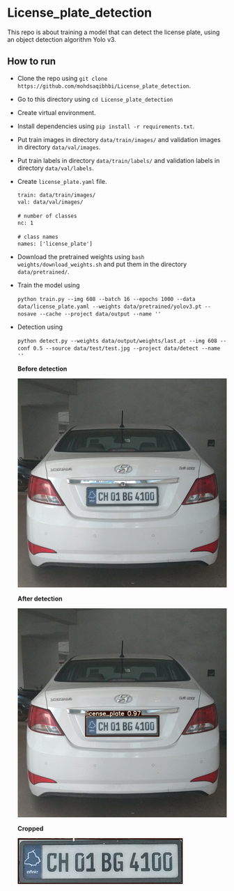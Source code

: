 # License_plate_detection
This repo is about training a model that can detect the license plate, using an object detection algorithm Yolo v3.

## How to run
- Clone the repo using `git clone https://github.com/mohdsaqibhbi/License_plate_detection`.
- Go to this directory using `cd License_plate_detection`
- Create virtual environment.
- Install dependencies using `pip install -r requirements.txt`.
- Put train images in directory `data/train/images/` and validation images in directory `data/val/images`.
- Put train labels in directory `data/train/labels/` and validation labels in directory `data/val/labels`.
- Create `license_plate.yaml` file.

    ```# train and val data as 1) directory: path/images/, 2) file: path/images.txt, or 3) list: [path1/images/, path2/images/]
    train: data/train/images/
    val: data/val/images/

    # number of classes
    nc: 1

    # class names
    names: ['license_plate']
    ```
    
- Download the pretrained weights using `bash weights/download_weights.sh` and put them in the directory `data/pretrained/`.
- Train the model using 

  `python train.py --img 608 --batch 16 --epochs 1000 --data data/license_plate.yaml --weights data/pretrained/yolov3.pt --nosave --cache --project data/output --name ''`
- Detection using 

  `python detect.py --weights data/output/weights/last.pt --img 608 --conf 0.5 --source data/test/test.jpg --project data/detect --name ''`
  
  **Before detection**
  
  ![](https://github.com/mohdsaqibhbi/License_plate_detection/blob/master/data/test/img2.jpg)
  
  **After detection**
  
  ![](https://github.com/mohdsaqibhbi/License_plate_detection/blob/master/data/detect/img2.jpg)
  
  **Cropped**
  
  ![](https://github.com/mohdsaqibhbi/License_plate_detection/blob/master/data/detect/roi_img2.jpg)
